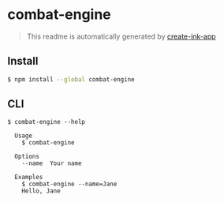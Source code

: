# combat-engine

> This readme is automatically generated by [create-ink-app](https://github.com/vadimdemedes/create-ink-app)


## Install

```bash
$ npm install --global combat-engine
```


## CLI

```
$ combat-engine --help

  Usage
    $ combat-engine

  Options
    --name  Your name

  Examples
    $ combat-engine --name=Jane
    Hello, Jane
```
